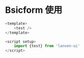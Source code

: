 # Bsicform 使用

<test />

<script setup>
    import {test} from 'lanven-ui'
</script>

```ts
<template>
    <test />
</template>

<script setup>
    import {test} from 'lanven-ui'
</script>
```
